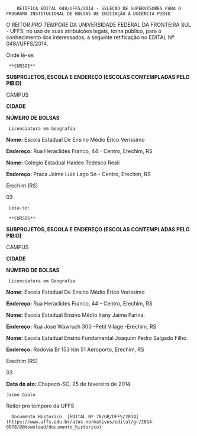         RETIFICA EDITAL 048/UFFS/2014 - SELEÇÃO DE SUPERVISORES PARA O PROGRAMA INSTITUCIONAL DE BOLSAS DE INICIAÇÃO À DOCÊNCIA PIBID  

O REITOR *PRO TEMPORE* DA UNIVERSIDADE FEDERAL DA FRONTEIRA SUL - UFFS, no uso de suas atribuições legais, torna público, para o conhecimento dos interessados, a seguinte retificação no EDITAL Nº 048//UFFS/2014.

 Onde lê-se:

     **CURSOS**

   **SUBPROJETOS, ESCOLA E ENDEREÇO (ESCOLAS CONTEMPLADAS PELO PIBID)**

   CAMPUS

 **CIDADE**

   **NÚMERO DE BOLSAS**

     Licenciatura em Geografia

   **Nome:** Escola Estadual De Ensino Médio Érico Veríssimo

 **Endereço:** Rua Heraclides Franco, 44 - Centro, Erechim, RS

  

 **Nome:** Colegio Estadual Haidee Tedesco Reali

 **Endereço:** Praca Jaime Luiz Lago Sn - Centro, Erechim, RS

   Erechim (RS)

   03

     Leia-se:

     **CURSOS**

   **SUBPROJETOS, ESCOLA E ENDEREÇO (ESCOLAS CONTEMPLADAS PELO PIBID)**

   CAMPUS

 **CIDADE**

   **NÚMERO DE BOLSAS**

     Licenciatura em Geografia

   **Nome:** Escola Estadual De Ensino Médio Érico Veríssimo

 **Endereço:** Rua Heraclides Franco, 44 - Centro, Erechim, RS

  

 **Nome:** Escola Estadual Ensino Médio Irany Jaime Farina.

 **Endereço:** Rua Jose Wawruch 300 -Petit Vilage -Erechim, RS

  

 **Nome:** Escola Estadual Ensino Fundamental Joaquim Pedro Salgado Filho.

 **Endereço:** Rodovia Br 153 Km 51 Aeroporto, Erechim, RS

    

 Erechim (RS)

   03

      

   **Data do ato:** Chapecó-SC, 25 de fevereiro de 2014.   
 

    Jaime Giolo   
 Reitor pro tempore da UFFS 

      Documento Histórico  [EDITAL Nº 78/GR/UFFS/2014](https://www.uffs.edu.br/atos-normativos/edital/gr/2014-0078/@@download/documento_historico)     
      